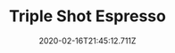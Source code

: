 ---
templateKey: blog-post
title: Triple Shot Espresso
type: cooking
energy: 8
health: 5
description: It's more potent than regular coffee!, 
featuredpost: false
date: 2020-02-16T21:45:12.711Z
featuredimage: /img/Triple_Shot_Espresso.png
sellPrice: 450
tags:
  - Coffee
  - Coffee
  - Coffee
  - edible
---